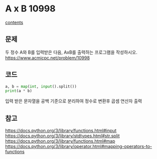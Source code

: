 # A x B 10998
[contents](../Baekjoon_Pyhon.md)
## 문제
두 정수 A와 B를 입력받은 다음, AxB를 출력하는 프로그램을 작성하시오.  
https://www.acmicpc.net/problem/10998
## 코드
```python
a, b = map(int, input().split())
print(a * b)

```
입력 받은 문자열을 공백 기준으로 분리하여 정수로 변환후 곱셈 연산자 출력
## 참고
https://docs.python.org/3/library/functions.html#input  
https://docs.python.org/3/library/stdtypes.html#str.split  
https://docs.python.org/3/library/functions.html#map  
https://docs.python.org/3/library/operator.html#mapping-operators-to-functions  






